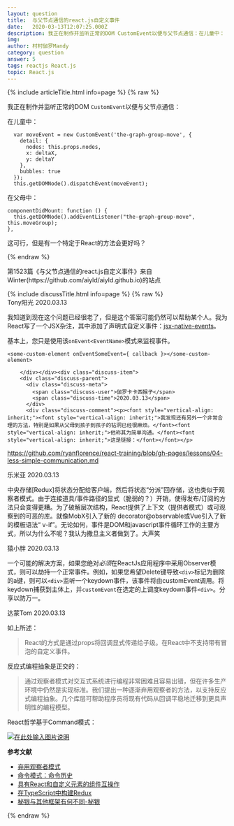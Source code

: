 ```yaml
---
layout: question
title:  与父节点通信的react.js自定义事件
date:   2020-03-13T12:07:25.000Z
description: 我正在制作并监听正常的DOM CustomEvent以便与父节点通信：在儿童中：  var moveEvent = new CustomEvent...
img: 
author: 村村伽罗Mandy
category: question
answer: 5
tags: reactjs React.js
topic: React.js
---
```

<div class="article-root">
  <div class="article">
    {% include articleTitle.html info=page %}
    {% raw %}
    <div class="article-content"><p><font style="vertical-align: inherit;"><font style="vertical-align: inherit;">我正在制作并监听正常的DOM </font></font><code>CustomEvent</code><font style="vertical-align: inherit;"><font style="vertical-align: inherit;">以便与父节点通信：</font></font></p>

<p><font style="vertical-align: inherit;"><font style="vertical-align: inherit;">在儿童中：</font></font></p>

<pre class="lang-js prettyprint-override"><code>  var moveEvent = new CustomEvent('the-graph-group-move', { <font></font>
    detail: {<font></font>
      nodes: this.props.nodes,<font></font>
      x: deltaX,<font></font>
      y: deltaY<font></font>
    },<font></font>
    bubbles: true<font></font>
  });<font></font>
  this.getDOMNode().dispatchEvent(moveEvent);<font></font>
</code></pre>

<p><font style="vertical-align: inherit;"><font style="vertical-align: inherit;">在父母中： </font></font></p>

<pre class="lang-js prettyprint-override"><code>componentDidMount: function () {<font></font>
  this.getDOMNode().addEventListener("the-graph-group-move", this.moveGroup);<font></font>
},<font></font>
</code></pre>

<p><font style="vertical-align: inherit;"><font style="vertical-align: inherit;">这可行，但是有一个特定于React的方法会更好吗？ </font></font></p></div>
    {% endraw %}
  </div>
  <p class="winter_mark">第1523篇《与父节点通信的react.js自定义事件》来自Winter(https://github.com/aiyld/aiyld.github.io)的站点</p>
  <div class="discuss-wrapper">
    {% include discussTitle.html info=page %}
    {% raw %}
    <div class="discuss-list">
    <div class="discuss-item">
        <div class="discuss-parent">
          <div class="discuss-meta">
            <span class="discuss-user">Tony阳光</span>
            <span class="discuss-time">2020.03.13</span>
          </div>
          <div class="discuss-comment"><p><font style="vertical-align: inherit;"><font style="vertical-align: inherit;">我知道到现在这个问题已经很老了，但是这个答案可能仍然可以帮助某个人。</font><font style="vertical-align: inherit;">我为React写了一个JSX杂注，其中添加了声明式自定义事件：</font></font><a href="https://www.npmjs.com/package/jsx-native-events" rel="nofollow noreferrer"><font style="vertical-align: inherit;"><font style="vertical-align: inherit;">jsx-native-events</font></font></a><font style="vertical-align: inherit;"><font style="vertical-align: inherit;">。</font></font></p>

<p><font style="vertical-align: inherit;"><font style="vertical-align: inherit;">基本上，您只是使用该</font></font><code>onEvent&lt;EventName&gt;</code><font style="vertical-align: inherit;"><font style="vertical-align: inherit;">模式来监视事件。</font></font></p>

<pre><code>&lt;some-custom-element onEventSomeEvent={ callback }&gt;&lt;/some-custom-element&gt;
</code></pre></div>
        </div></div><div class="discuss-item">
        <div class="discuss-parent">
          <div class="discuss-meta">
            <span class="discuss-user">伽罗卡卡西猴子</span>
            <span class="discuss-time">2020.03.13</span>
          </div>
          <div class="discuss-comment"><p><font style="vertical-align: inherit;"><font style="vertical-align: inherit;">我发现还有另外一个非常合理的方法，特别是如果从父母到孩子到孩子的钻洞已经很麻烦。</font><font style="vertical-align: inherit;">他称其为简单沟通。</font><font style="vertical-align: inherit;">这是链接：</font></font></p>

<p><a href="https://github.com/ryanflorence/react-training/blob/gh-pages/lessons/04-less-simple-communication.md" rel="nofollow"><font style="vertical-align: inherit;"><font style="vertical-align: inherit;">https://github.com/ryanflorence/react-training/blob/gh-pages/lessons/04-less-simple-communication.md</font></font></a></p></div>
        </div></div><div class="discuss-item">
        <div class="discuss-parent">
          <div class="discuss-meta">
            <span class="discuss-user">乐米亚</span>
            <span class="discuss-time">2020.03.13</span>
          </div>
          <div class="discuss-comment"><p><font style="vertical-align: inherit;"><font style="vertical-align: inherit;">中央存储[Redux]将状态分配给客户端，然后将状态“分派”回存储，这也类似于观察者模式。</font><font style="vertical-align: inherit;">由于连接道具/事件路径的显式（脆弱的？）开销，使得发布/订阅的方法只会变得更糟。</font><font style="vertical-align: inherit;">为了破解层次结构，React提供了上下文（提供者模式）或可观察到的可恶的库。</font><font style="vertical-align: inherit;">就像MobX引入了新的 decorator@observable或Vue引入了新的模板语法“ v-if”。</font><font style="vertical-align: inherit;">无论如何，事件是DOM和javascript事件循环工作的主要方式，所以为什么不呢？</font><font style="vertical-align: inherit;">我认为撒旦主义者做到了。</font><font style="vertical-align: inherit;">大声笑</font></font></p></div>
        </div></div><div class="discuss-item">
        <div class="discuss-parent">
          <div class="discuss-meta">
            <span class="discuss-user">猿小胖</span>
            <span class="discuss-time">2020.03.13</span>
          </div>
          <div class="discuss-comment"><p><font style="vertical-align: inherit;"><font style="vertical-align: inherit;">一个可能的解决方案，如果您绝对</font></font><em><font style="vertical-align: inherit;"><font style="vertical-align: inherit;">必须</font></font></em><font style="vertical-align: inherit;"><font style="vertical-align: inherit;">在ReactJs应用程序中采用Observer模式，则可以劫持一个正常事件。</font><font style="vertical-align: inherit;">例如，如果您希望Delete键导致</font></font><code>&lt;div&gt;</code><font style="vertical-align: inherit;"><font style="vertical-align: inherit;">标记为删除的</font><font style="vertical-align: inherit;">a键</font><font style="vertical-align: inherit;">，则可以</font></font><code>&lt;div&gt;</code><font style="vertical-align: inherit;"><font style="vertical-align: inherit;">监听一个keydown事件，该事件将由customEvent调用。</font><font style="vertical-align: inherit;">将keydown捕获到主体上，并</font></font><code>customEvent</code><font style="vertical-align: inherit;"><font style="vertical-align: inherit;">在选定的上</font><font style="vertical-align: inherit;">调度</font><font style="vertical-align: inherit;">keydown事件</font></font><code>&lt;div&gt;</code><font style="vertical-align: inherit;"><font style="vertical-align: inherit;">。</font><font style="vertical-align: inherit;">分享以防万一。</font></font></p></div>
        </div></div><div class="discuss-item">
        <div class="discuss-parent">
          <div class="discuss-meta">
            <span class="discuss-user">达蒙Tom</span>
            <span class="discuss-time">2020.03.13</span>
          </div>
          <div class="discuss-comment"><p><font style="vertical-align: inherit;"><font style="vertical-align: inherit;">如上所述：</font></font></p>

<blockquote>
  <p><font style="vertical-align: inherit;"><font style="vertical-align: inherit;">React的方式是通过props将回调显式传递给子级。</font><font style="vertical-align: inherit;">在React中不支持带有冒泡的自定义事件。</font></font></p>
</blockquote>

<p><font style="vertical-align: inherit;"><font style="vertical-align: inherit;">反应式编程抽象是正交的：</font></font></p>

<blockquote>
  <p><font style="vertical-align: inherit;"><font style="vertical-align: inherit;">通过观察者模式对交互式系统进行编程非常困难且容易出错，但在许多生产环境中仍然是实现标准。</font><font style="vertical-align: inherit;">我们提出一种逐渐弃用观察者的方法，以支持反应式编程抽象。</font><font style="vertical-align: inherit;">几个库层可帮助程序员将现有代码从回调平稳地迁移到更具声明性的编程模型。</font></font></p>
</blockquote>

<p><font style="vertical-align: inherit;"><font style="vertical-align: inherit;">React哲学基于Command模式：</font></font></p>

<p><a href="https://i.stack.imgur.com/UazA2.png" rel="noreferrer"><img src="https://i.stack.imgur.com/UazA2.png" alt="在此处输入图片说明"></a></p>

<p><strong><font style="vertical-align: inherit;"><font style="vertical-align: inherit;">参考文献</font></font></strong></p>

<ul>
<li><a href="http://lambda-the-ultimate.org/node/4028" rel="noreferrer"><font style="vertical-align: inherit;"><font style="vertical-align: inherit;">弃用观察者模式</font></font></a></li>
<li><a href="http://www.cs.mcgill.ca/~hv/classes/CS400/01.hchen/doc/command/command.html" rel="noreferrer"><font style="vertical-align: inherit;"><font style="vertical-align: inherit;">命令模式：命令历史</font></font></a></li>
<li><a href="http://addyosmani.com/blog/component-interop-with-react-and-custom-elements/" rel="noreferrer"><font style="vertical-align: inherit;"><font style="vertical-align: inherit;">具有React和自定义元素的组件互操作</font></font></a></li>
<li><a href="http://blog.ng-book.com/introduction-to-redux-with-typescript-and-angular-2/" rel="noreferrer"><font style="vertical-align: inherit;"><font style="vertical-align: inherit;">在TypeScript中构建Redux</font></font></a></li>
<li><a href="http://mithril.js.org/comparison.html" rel="noreferrer"><font style="vertical-align: inherit;"><font style="vertical-align: inherit;">秘银与其他框架有何不同-秘银</font></font></a></li>
</ul></div>
        </div></div>
    </div>
    {% endraw %}
  </div>
<div>
